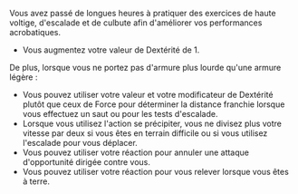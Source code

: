 ﻿---
id: general_feats_fr.md#acrobate
name: Acrobate
---
Vous avez passé de longues heures à pratiquer des exercices de haute voltige, d'escalade et de culbute afin d'améliorer vos performances acrobatiques.

* Vous augmentez votre valeur de Dextérité de 1.

De plus, lorsque vous ne portez pas d'armure plus lourde qu'une armure légère :

* Vous pouvez utiliser votre valeur et votre modificateur de Dextérité plutôt que ceux de Force pour déterminer la distance franchie lorsque vous effectuez un saut ou pour les tests d'escalade.
* Lorsque vous utilisez l'action se précipiter, vous ne divisez plus votre vitesse par deux si vous êtes en terrain difficile ou si vous utilisez l'escalade pour vous déplacer.
* Vous pouvez utiliser votre réaction pour annuler une attaque d'opportunité dirigée contre vous.
* Vous pouvez utiliser votre réaction pour vous relever lorsque vous êtes à terre.

